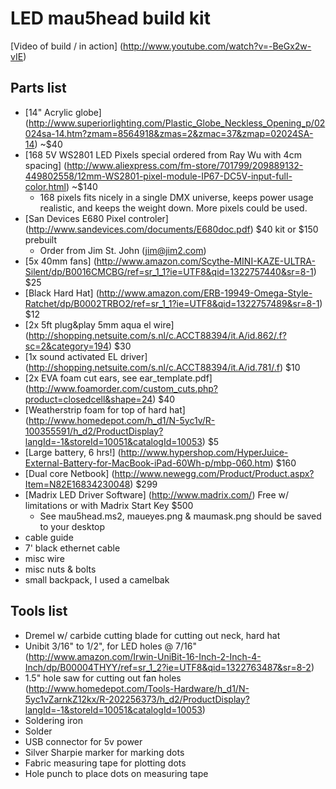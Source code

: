 LED mau5head build kit
======================

[Video of build / in action] (http://www.youtube.com/watch?v=-BeGx2w-vIE)

Parts list
----------

* [14" Acrylic globe] (http://www.superiorlighting.com/Plastic_Globe_Neckless_Opening_p/02024sa-14.htm?zmam=8564918&zmas=2&zmac=37&zmap=02024SA-14) ~$40
* [168 5V WS2801 LED Pixels special ordered from Ray Wu with 4cm spacing] (http://www.aliexpress.com/fm-store/701799/209889132-449802558/12mm-WS2801-pixel-module-IP67-DC5V-input-full-color.html) ~$140
  * 168 pixels fits nicely in a single DMX universe, keeps power usage realistic, and keeps the weight down. More pixels could be used.
* [San Devices E680 Pixel controler] (http://www.sandevices.com/documents/E680doc.pdf) $40 kit or $150 prebuilt
  * Order from Jim St. John (jim@jim2.com)
* [5x 40mm fans] (http://www.amazon.com/Scythe-MINI-KAZE-ULTRA-Silent/dp/B0016CMCBG/ref=sr_1_1?ie=UTF8&qid=1322757440&sr=8-1) $25
* [Black Hard Hat] (http://www.amazon.com/ERB-19949-Omega-Style-Ratchet/dp/B0002TRBO2/ref=sr_1_1?ie=UTF8&qid=1322757489&sr=8-1) $12
* [2x 5ft plug&play 5mm aqua el wire] (http://shopping.netsuite.com/s.nl/c.ACCT88394/it.A/id.862/.f?sc=2&category=194) $30
* [1x sound activated EL driver] (http://shopping.netsuite.com/s.nl/c.ACCT88394/it.A/id.781/.f) $10
* [2x EVA foam cut ears, see ear_template.pdf] (http://www.foamorder.com/custom_cuts.php?product=closedcell&shape=24) $40
* [Weatherstrip foam for top of hard hat] (http://www.homedepot.com/h_d1/N-5yc1v/R-100355591/h_d2/ProductDisplay?langId=-1&storeId=10051&catalogId=10053) $5
* [Large battery, 6 hrs!] (http://www.hypershop.com/HyperJuice-External-Battery-for-MacBook-iPad-60Wh-p/mbp-060.htm) $160               
* [Dual core Netbook] (http://www.newegg.com/Product/Product.aspx?Item=N82E16834230048) $299
* [Madrix LED Driver Software] (http://www.madrix.com/) Free w/ limitations or with Madrix Start Key $500
  * See mau5head.ms2, maueyes.png & maumask.png should be saved to your desktop
* cable guide
* 7' black ethernet cable
* misc wire
* misc nuts & bolts
* small backpack, I used a camelbak


Tools list
----------
* Dremel w/ carbide cutting blade for cutting out neck, hard hat
* Unibit 3/16" to 1/2", for LED holes @ 7/16" (http://www.amazon.com/Irwin-UniBit-16-Inch-2-Inch-4-Inch/dp/B00004THYY/ref=sr_1_2?ie=UTF8&qid=1322763487&sr=8-2)
* 1.5" hole saw for cutting out fan holes (http://www.homedepot.com/Tools-Hardware/h_d1/N-5yc1vZarnkZ12kx/R-202256373/h_d2/ProductDisplay?langId=-1&storeId=10051&catalogId=10053)
* Soldering iron
* Solder
* USB connector for 5v power
* Silver Sharpie marker for marking dots
* Fabric measuring tape for plotting dots
* Hole punch to place dots on measuring tape
